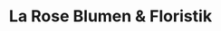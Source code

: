 ---
title: "La Rose Blumen & Floristik"
url: /elbe-parey/la-rose-blumen-und-floristik/
shop: Blumen
---
